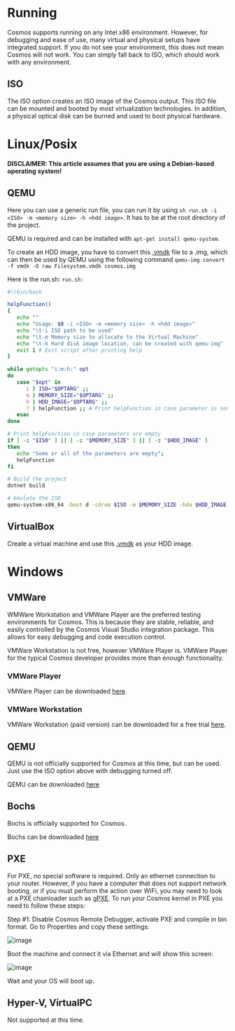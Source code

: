 # Running
Cosmos supports running on any Intel x86 environment. However, for debugging
and ease of use, many virtual and physical setups have integrated support. If
you do not see your environment, this does not mean Cosmos will not work. You
can simply fall back to ISO, which should work with any environment.

##  ISO

The ISO option creates an ISO image of the Cosmos output. This ISO file can be
mounted and booted by most virtualization technologies. In addition, a physical
optical disk can be burned and used to boot physical hardware.

# Linux/Posix
**DISCLAIMER: This article assumes that you are using a Debian-based operating system!**

## QEMU
Here you can use a generic run file, you can run it by using `sh run.sh -i <ISO> -m <memory size> -h <hdd image>`. It has to be at the root directory of the project.

QEMU is required and can be installed with `apt-get install qemu-system`.

To create an HDD image, you have to convert this [.vmdk](https://github.com/CosmosOS/Cosmos/blob/master/Build/VMWare/Workstation/Filesystem.vmdk?raw=true) file to a .img, which can then be used by QEMU using the following command
`qemu-img convert -f vmdk -O raw Filesystem.vmdk cosmos.img`

Here is the run.sh:
`run.sh:`
```sh
#!/bin/bash

helpFunction()
{
   echo ""
   echo "Usage: $0 -i <ISO> -m <memory size> -h <hdd image>"
   echo "\t-i ISO path to be used"
   echo "\t-m Memory size to allocate to the Virtual Machine"
   echo "\t-h Hard disk image location, can be created with qemu-img"
   exit 1 # Exit script after printing help
}

while getopts "i:m:h:" opt
do
   case "$opt" in
      i ) ISO="$OPTARG" ;;
      m ) MEMORY_SIZE="$OPTARG" ;;
      h ) HDD_IMAGE="$OPTARG" ;;
      ? ) helpFunction ;; # Print helpFunction in case parameter is non-existent
   esac
done

# Print helpFunction in case parameters are empty
if [ -z "$ISO" ] || [ -z "$MEMORY_SIZE" ] || [ -z "$HDD_IMAGE" ]
then
   echo "Some or all of the parameters are empty";
   helpFunction
fi

# Build the project
dotnet build

# Emulate the ISO
qemu-system-x86_64 -boot d -cdrom $ISO -m $MEMORY_SIZE -hda $HDD_IMAGE
```

## VirtualBox
Create a virtual machine and use this [.vmdk](https://github.com/CosmosOS/Cosmos/blob/master/Build/VMWare/Workstation/Filesystem.vmdk?raw=true) as your HDD image.

# Windows

## VMWare

WMWare Workstation and VMWare Player are the preferred testing environments
for Cosmos. This is because they are stable, reliable, and easily controlled
by the Cosmos Visual Studio integration package. This allows for easy debugging and code execution control.

VMWare Workstation is not free, however VMWare Player is. VMWare Player for
the typical Cosmos developer provides more than enough functionality.

### VMWare Player

VMWare Player can be downloaded [here](https://www.vmware.com/go/getplayer-win).

### VMWare Workstation

VMWare Workstation (paid version) can be downloaded for a free trial [here](https://www.vmware.com/go/getworkstation-win).

##  QEMU

QEMU is not officially supported for Cosmos at this time, but can be used. Just use the ISO option above with debugging turned off.

QEMU can be downloaded [here](https://www.qemu.org/download/)

## Bochs

Bochs is officially supported for Cosmos.

Bochs can be downloaded [here](https://bochs.sourceforge.io/getcurrent.html)

## PXE

For PXE, no special software is required. Only an ethernet connection to your router. However, if you have a computer that does not support network booting, or if you must perform the action over WiFi, you may need to look at a PXE chainloader such as [gPXE](http://etherboot.org/wiki/).
To run your Cosmos kernel in PXE you need to follow these steps:

Step #1: Disable Cosmos Remote Debugger, activate PXE and compile in bin format.
Go to Properties and copy these settings:

![image](https://user-images.githubusercontent.com/98218366/178479237-a22a7b5f-250e-432d-ba74-0da502e82f7b.png)

Boot the machine and connect it via Ethernet and will show this screen:

![image](https://user-images.githubusercontent.com/98218366/178479800-c70faa5d-1fab-4da4-8f27-05eefee89b75.png)

Wait and your OS will boot up.

## Hyper-V, VirtualPC

Not supported at this time.


